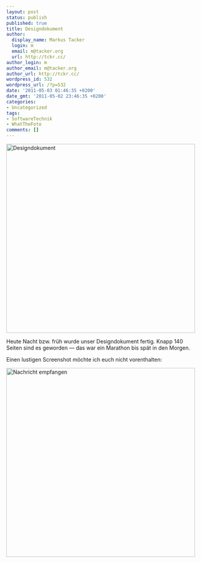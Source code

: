 ```yaml
---
layout: post
status: publish
published: true
title: Designdokument
author:
  display_name: Markus Tacker
  login: m
  email: m@tacker.org
  url: http://tckr.cc/
author_login: m
author_email: m@tacker.org
author_url: http://tckr.cc/
wordpress_id: 532
wordpress_url: /?p=532
date: '2011-05-03 01:46:35 +0200'
date_gmt: '2011-05-02 23:46:35 +0200'
categories:
- Uncategorized
tags:
- SoftwareTechnik
- WhatTheFoto
comments: []
---
```

<p><a href="http://www.flickr.com/photos/tacker/5683036553/"><img src="http://farm6.static.flickr.com/5101/5683036553_21503d0ac4_b.jpg" alt="Designdokument" width="500" /></a></p>
<p>Heute Nacht bzw. früh wurde unser Designdokument fertig. Knapp 140 Seiten sind es geworden &mdash; das war ein Marathon bis spät in den Morgen.</p>
<p>Einen lustigen Screenshot möchte ich euch nicht vorenthalten:</p>
<p><a href="http://www.flickr.com/photos/tacker/5681479303/"><img src="http://farm6.static.flickr.com/5188/5681479303_5fc7873dc7.jpg" width="500" alt="Nachricht empfangen" /></a></p>
